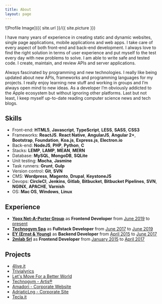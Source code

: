 ```yaml
---
title: About
layout: page
---
```

![Profile Image]({{ site.url }}/{{ site.picture }})

<p>I have many years of experience in creating static and dynamic websites, single page applications, mobile applications and web apps. I take care of every aspect of both front-end and back-end development. I always love to find the right solution in terms of user experience and put myself to the test every day with new problems to solve. I am able to write safe and tested code. I create, maintain, and review APIs and server applications.</p>

<p>Always fascinated by programming and new technologies. I really like being updated about new APIs, frameworks and programming languages for my projects. I really enjoy learning new stuff and working in groups and I’m always open mind to new ideas. As a developer I’m obviously addicted to the Apple ecosystem but without ignoring other platforms. Last but not least, I keep myself up-to-date reading computer science news and tech blogs.</p>

<h2>Skills</h2>

<ul class="skill-list">
	<li>Front-end: <b>HTML5</b>, <b>Javascript</b>, <b>TypeScript</b>, <b>LESS</b>, <b>SASS</b>, <b>CSS3</b></li>
	<li>Frameworks: <b>ReactJS</b>. <b>React Native</b>, <b>AngularJS</b>, <b>Angular 2+</b>, <b>Bootstrap</b>, <b>Foundation</b>, <b>Koa.js</b>, <b>Express.js</b>, <b>Electron.io</b></li>
	<li>Back-end: <b>NodeJS</b>, <b>PHP</b>, <b>Python</b>, <b>C</b></li>
	<li>Stacks: <b>LEMP</b>, <b>LAMP</b>, <b>MEAN</b>, <b>MERN</b></li>
	<li>Database: <b>MySQL</b>, <b>MongoDB</b>, <b>SQLite</b></li>
	<li>Unit testing: <b>Mocha</b>, <b>Jasmine</b></li>
	<li>Task runners: <b>Grunt</b>, <b>Gulp</b></li>
	<li>Version control: <b>Git</b>, <b>SVN</b></li>
	<li>CMS: <b>Wordpress</b>, <b>Magento</b>, <b>Drupal</b>, <b>KeystoneJS</b>
	<li>Devops: <b>CircleCI</b>, <b>Jenkins</b>, <b>Gitlab</b>, <b>Bitbucket</b>, <b>Bitbucket Pipelines</b>, <b>SVN</b>, <b>NGINX</b>, <b>APACHE</b>, <b>Varnish</b></li>
	<li>OS: <b>Mac OS</b>, <b>Windows</b>, <b>Linux</b></li>
</ul>

<h2>Experience</h2>

<ul>
	<li><a href="https://www.ynap.com" target="_blank"><b>Yoox Net-A-Porter Group</b></a> as <b>Frontend Developer</b> from <u>June 2019</u> to <u>present</u></li>
	<li><a href="https://www.technogym.com" target="_blank"><b>Technogym Spa</b></a> as <b>Fullstack Developer</b> from <u>June 2017</u> to <u>June 2019</u></li>
	<li><a href="https://www.ey.com/" target="_blank"><b>EY (Ernst & Young)</b></a> as <b>Backend Developer</b> from <u>April 2015</u> to <u>June 2017</u></li>
	<li><a href="https://www.2mlab.it" target="_blank"><b>2mlab Srl</b></a> as <b>Frontend Developer</b> from <u>January 2015</u> to <u>April 2017</u></li>
</ul>

<h2>Projects</h2>

<ul>
	<li><a href="http://www.4live.it" target="_blank">4live.it</a></li>
	<li><a href="https://trivialyrics.now.sh/" target="_blank">Trivialyrics</a></li>
	<li><a href="http://www.technogym.com/letsmove" target="_blank" rel="nofollow">Let's Move For a Better World</a></li>
	<li><a href="http://www.technogym.com/artis" target="_blank" rel="nofollow">Technogym - Artis&reg;</a></li>
	<li><a href="http://www.amadori.it" target="_blank" rel="nofollow">Amadori - Corporate Website</a></li>
	<li><a href="http://www.adriaticlng.it" target="_blank" rel="nofollow">AdriaticLng - Corporate Site</a></li>
	<li><a href="http://www.tecla.it" target="_blank" rel="nofollow">Tecla.it</a></li>
</ul>
